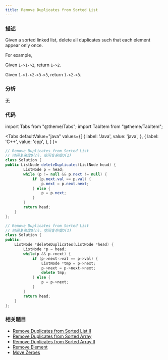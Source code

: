 ```yaml
---
title: Remove Duplicates from Sorted List
---
```


### 描述

Given a sorted linked list, delete all duplicates such that each element appear only once.

For example,

Given `1->1->2`, return `1->2`.

Given `1->1->2->3->3`, return `1->2->3`.

### 分析

无

### 代码

import Tabs from "@theme/Tabs";
import TabItem from "@theme/TabItem";

<Tabs
defaultValue="java"
values={[
{ label: 'Java', value: 'java', },
{ label: 'C++', value: 'cpp', },
]
}>
<TabItem value="java">

```java
// Remove Duplicates from Sorted List
// 时间复杂度O(n)，空间复杂度O(1)
class Solution {
public ListNode deleteDuplicates(ListNode head) {
        ListNode p = head;
        while (p != null && p.next != null) {
            if (p.next.val == p.val) {
                p.next = p.next.next;
            } else {
                p = p.next;
            }
        }
        return head;
    }
};
```

</TabItem>
<TabItem value="cpp">

```cpp
// Remove Duplicates from Sorted List
// 时间复杂度O(n)，空间复杂度O(1)
class Solution {
public:
    ListNode *deleteDuplicates(ListNode *head) {
        ListNode *p = head;
        while(p && p->next) {
            if (p->next->val == p->val) {
                ListNode *tmp = p->next;
                p->next = p->next->next;
                delete tmp;
            } else {
                p = p->next;
            }
        }
        return head;
    }
};
```

</TabItem>
</Tabs>

### 相关题目

- [Remove Duplicates from Sorted List II](remove-duplicates-from-sorted-list-ii.md)
- [Remove Duplicates from Sorted Array](../array/remove-duplicates-from-sorted-array.md)
- [Remove Duplicates from Sorted Array II](../array/remove-duplicates-from-sorted-array-ii.md)
- [Remove Element](../array/remove-element.md)
- [Move Zeroes](../array/move-zeroes.md)
